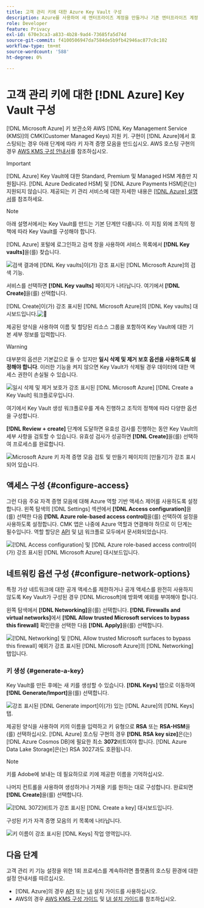 ```yaml
---
title: 고객 관리 키에 대한 Azure Key Vault 구성
description: Azure를 사용하여 새 엔터프라이즈 계정을 만들거나 기존 엔터프라이즈 계정을 사용하여 Key Vault를 만드는 방법을 알아봅니다.
role: Developer
feature: Privacy
exl-id: 670e3ca3-a833-4b28-9ad4-73685fa5d74d
source-git-commit: f4100506947da7584de5b9fb42946ac877c8c102
workflow-type: tm+mt
source-wordcount: '588'
ht-degree: 0%

---
```


# 고객 관리 키에 대한 [!DNL Azure] Key Vault 구성

[!DNL Microsoft Azure] 키 보관소와 AWS [!DNL Key Management Service (KMS)]의 CMK(Customer Managed Keys) 지원 키. 구현이 [!DNL Azure]에서 호스팅되는 경우 아래 단계에 따라 키 자격 증명 모음을 만드십시오. AWS 호스팅 구현의 경우 [AWS KMS 구성 안내서](../aws/configure-kms.md)를 참조하십시오.

>[!IMPORTANT]
>
>[!DNL Azure] Key Vault에 대한 Standard, Premium 및 Managed HSM 계층만 지원됩니다. [!DNL Azure Dedicated HSM] 및 [!DNL Azure Payments HSM]은(는) 지원되지 않습니다. 제공되는 키 관리 서비스에 대한 자세한 내용은 [[!DNL Azure] 설명서](https://learn.microsoft.com/en-us/azure/security/fundamentals/key-management#azure-key-management-services)를 참조하세요.

>[!NOTE]
>
>아래 설명서에서는 Key Vault를 만드는 기본 단계만 다룹니다. 이 지침 외에 조직의 정책에 따라 Key Vault를 구성해야 합니다.

[!DNL Azure] 포털에 로그인하고 검색 창을 사용하여 서비스 목록에서 **[!DNL Key vaults]**&#x200B;을(를) 찾습니다.

![검색 결과에 [!DNL Key vaults]이(가) 강조 표시된 [!DNL Microsoft Azure]의 검색 기능.](../../../images/governance-privacy-security/customer-managed-keys/access-key-vaults.png)

서비스를 선택하면 **[!DNL Key vaults]** 페이지가 나타납니다. 여기에서 **[!DNL Create]**&#x200B;을(를) 선택합니다.

[!DNL Create]이(가) 강조 표시된 [!DNL Microsoft Azure]의 [!DNL Key vaults] 대시보드입니다.![&#128279;](../../../images/governance-privacy-security/customer-managed-keys/create-key-vault.png)

제공된 양식을 사용하여 이름 및 할당된 리소스 그룹을 포함하여 Key Vault에 대한 기본 세부 정보를 입력합니다.

>[!WARNING]
>
>대부분의 옵션은 기본값으로 둘 수 있지만 **일시 삭제 및 제거 보호 옵션을 사용하도록 설정해야 합니다**. 이러한 기능을 켜지 않으면 Key Vault가 삭제될 경우 데이터에 대한 액세스 권한이 손실될 수 있습니다.
>
>![일시 삭제 및 제거 보호가 강조 표시된 [!DNL Microsoft Azure] [!DNL Create a Key Vault] 워크플로우입니다.](../../../images/governance-privacy-security/customer-managed-keys/basic-config.png)

여기에서 Key Vault 생성 워크플로우를 계속 진행하고 조직의 정책에 따라 다양한 옵션을 구성합니다.

**[!DNL Review + create]** 단계에 도달하면 유효성 검사를 진행하는 동안 Key Vault의 세부 사항을 검토할 수 있습니다. 유효성 검사가 성공하면 **[!DNL Create]**&#x200B;을(를) 선택하여 프로세스를 완료합니다.

![Microsoft Azure 키 자격 증명 모음 검토 및 만들기 페이지의 [만들기]가 강조 표시되어 있습니다.](../../../images/governance-privacy-security/customer-managed-keys/finish-creation.png)

## 액세스 구성 {#configure-access}

그런 다음 주요 자격 증명 모음에 대해 Azure 역할 기반 액세스 제어를 사용하도록 설정합니다. 왼쪽 탐색의 [!DNL Settings] 섹션에서 **[!DNL Access configuration]**&#x200B;을(를) 선택한 다음 **[!DNL Azure role-based access control]**&#x200B;을(를) 선택하여 설정을 사용하도록 설정합니다. CMK 앱은 나중에 Azure 역할과 연결해야 하므로 이 단계는 필수입니다. 역할 할당은 [API](./api-set-up.md#assign-to-role) 및 [UI](./ui-set-up.md#assign-to-role) 워크플로 모두에서 문서화되었습니다.

![[!DNL Access configuration] 및 [!DNL Azure role-based access control]이(가) 강조 표시된 [!DNL Microsoft Azure] 대시보드입니다.](../../../images/governance-privacy-security/customer-managed-keys/access-configuration.png)

## 네트워킹 옵션 구성 {#configure-network-options}

특정 가상 네트워크에 대한 공개 액세스를 제한하거나 공개 액세스를 완전히 사용하지 않도록 Key Vault가 구성된 경우 [!DNL Microsoft]에 방화벽 예외를 부여해야 합니다.

왼쪽 탐색에서 **[!DNL Networking]**&#x200B;을(를) 선택합니다. **[!DNL Firewalls and virtual networks]**&#x200B;에서 **[!DNL Allow trusted Microsoft services to bypass this firewall]** 확인란을 선택한 다음 **[!DNL Apply]**&#x200B;을(를) 선택합니다.

![[!DNL Networking] 및 [!DNL Allow trusted Microsoft surfaces to bypass this firewall] 예외가 강조 표시된 [!DNL Microsoft Azure]의 [!DNL Networking] 탭입니다.](../../../images/governance-privacy-security/customer-managed-keys/networking.png)

### 키 생성 {#generate-a-key}

Key Vault를 만든 후에는 새 키를 생성할 수 있습니다. **[!DNL Keys]** 탭으로 이동하여 **[!DNL Generate/Import]**&#x200B;을(를) 선택합니다.

![강조 표시된 [!DNL Generate import]이(가) 있는 [!DNL Azure]의 [!DNL Keys] 탭.](../../../images/governance-privacy-security/customer-managed-keys/view-keys.png)

제공된 양식을 사용하여 키의 이름을 입력하고 키 유형으로 **RSA** 또는 **RSA-HSM**&#x200B;을(를) 선택하십시오. [!DNL Azure] 호스팅 구현의 경우 **[!DNL RSA key size]**&#x200B;은(는) [!DNL Azure Cosmos DB]에 필요한 최소 **3072**&#x200B;비트여야 합니다. [!DNL Azure Data Lake Storage]은(는) RSA 3027과도 호환됩니다.

>[!NOTE]
>
>키를 Adobe에 보내는 데 필요하므로 키에 제공한 이름을 기억하십시오.

나머지 컨트롤을 사용하여 생성하거나 가져올 키를 원하는 대로 구성합니다. 완료되면 **[!DNL Create]**&#x200B;을(를) 선택합니다.

![[!DNL 3072]비트가 강조 표시된 [!DNL Create a key] 대시보드입니다.](../../../images/governance-privacy-security/customer-managed-keys/configure-key.png)

구성된 키가 자격 증명 모음의 키 목록에 나타납니다.

![키 이름이 강조 표시된 [!DNL Keys] 작업 영역입니다.](../../../images/governance-privacy-security/customer-managed-keys/key-added.png)

## 다음 단계

고객 관리 키 기능 설정을 위한 1회 프로세스를 계속하려면 플랫폼의 호스팅 환경에 대한 설정 안내서를 따르십시오.

- [!DNL Azure]의 경우 [API](./api-set-up.md) 또는 [UI](./ui-set-up.md) 설치 가이드를 사용하십시오.
- AWS의 경우 [AWS KMS 구성 가이드](../aws/configure-kms.md) 및 [UI 설치 가이드](../aws/ui-set-up.md)를 참조하십시오.
